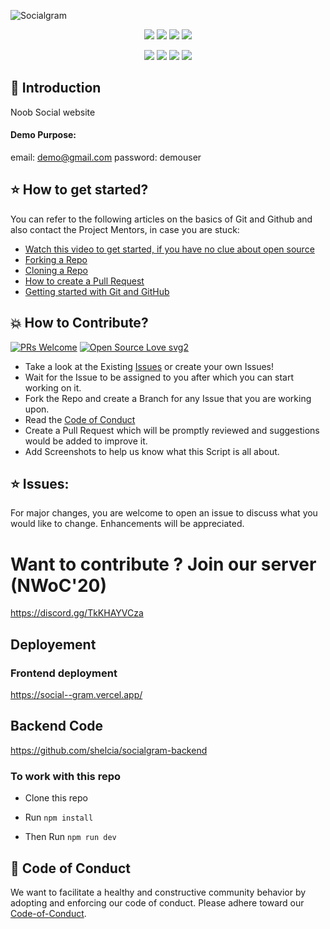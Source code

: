 ![Socialgram](https://socialify.git.ci/shelcia/Socialgram/image?description=1&font=KoHo&forks=1&issues=1&language=1&owner=1&pattern=Brick%20Wall&pulls=1&stargazers=1&theme=Dark)

<p align="center">
<img src="https://img.shields.io/badge/language-React-blue?style=for-the-badge">
<img src="https://img.shields.io/badge/language-MongoDB-blue?style=for-the-badge">
<img src="https://img.shields.io/badge/language-Express-blue?style=for-the-badge">
<img src="https://img.shields.io/badge/language-Nodejs-blue?style=for-the-badge">  
 </p>
 
 <p align="center">
<img src="https://img.shields.io/github/stars/shelcia/Socialgram?style=for-the-badge" >
<img src="https://img.shields.io/github/forks/shelcia/Socialgram?style=for-the-badge" >  
<img src="https://img.shields.io/github/issues-raw/shelcia/Socialgram?style=for-the-badge" >
<img src="https://img.shields.io/github/issues-pr-closed-raw/shelcia/Socialgram?style=for-the-badge" >
</p>

## 📌 Introduction

Noob Social website

#### Demo Purpose:

email: demo@gmail.com
password: demouser

## ⭐ How to get started?

You can refer to the following articles on the basics of Git and Github and also contact the Project Mentors, in case you are stuck:

- [Watch this video to get started, if you have no clue about open source](https://youtu.be/SL5KKdmvJ1U)
- [Forking a Repo](https://help.github.com/en/github/getting-started-with-github/fork-a-repo)
- [Cloning a Repo](https://help.github.com/en/desktop/contributing-to-projects/creating-a-pull-request)
- [How to create a Pull Request](https://opensource.com/article/19/7/create-pull-request-github)
- [Getting started with Git and GitHub](https://towardsdatascience.com/getting-started-with-git-and-github-6fcd0f2d4ac6)

## 💥 How to Contribute?

[![PRs Welcome](https://img.shields.io/badge/PRs-welcome-brightgreen.svg?style=flat-square)](http://makeapullrequest.com)
[![Open Source Love svg2](https://badges.frapsoft.com/os/v2/open-source.svg?v=103)](https://github.com/ellerbrock/open-source-badges/)

- Take a look at the Existing [Issues](https://github.com/shelcia/Socialgram/issues) or create your own Issues!
- Wait for the Issue to be assigned to you after which you can start working on it.
- Fork the Repo and create a Branch for any Issue that you are working upon.
- Read the [Code of Conduct](https://github.com/shelcia/CRM/blob/master/CODE_OF_CONDUCT.md)
- Create a Pull Request which will be promptly reviewed and suggestions would be added to improve it.
- Add Screenshots to help us know what this Script is all about.

## ⭐ Issues:

For major changes, you are welcome to open an issue to discuss what you would like to change. Enhancements will be appreciated.

</p>

# Want to contribute ? Join our server (NWoC'20)

https://discord.gg/TkKHAYVCza

## Deployement

### Frontend deployment

https://social--gram.vercel.app/

<!-- [![Netlify Status](https://api.netlify.com/api/v1/badges/4f51119d-b46e-443a-a35e-44aef0805f8f/deploy-status)](https://app.netlify.com/sites/socialgram/deploys)

https://socialgram.netlify.app/ -->

## Backend Code

https://github.com/shelcia/socialgram-backend

### To work with this repo

- Clone this repo

- Run <code>npm install</code>

- Then Run <code>npm run dev</code>

## 💼 Code of Conduct

We want to facilitate a healthy and constructive community behavior by adopting and enforcing our code of conduct.
Please adhere toward our [Code-of-Conduct](code-of-conduct.md).
